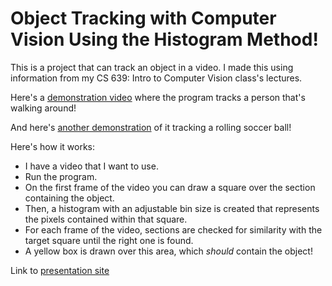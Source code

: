 # Object Tracking with Computer Vision Using the Histogram Method!  

This is a project that can track an object in a video. I made this using 
information from my CS 639: Intro to Computer Vision class's lectures.  

Here's a [demonstration video](https://youtu.be/HfMzB0gXJWs) where the program
tracks a person that's walking around!  

And here's [another demonstration](https://youtu.be/xhE-kyd5_5o) of it tracking
a rolling soccer ball!  
  
Here's how it works:
- I have a video that I want to use.
- Run the program.
- On the first frame of the video you can draw a square over the section 
containing the object.
- Then, a histogram with an adjustable bin size is created that represents the
pixels contained within that square.
- For each frame of the video, sections are checked for similarity with the
target square until the right one is found.
- A yellow box is drawn over this area, which *should* contain the object!  

Link to [presentation site](https://christophergottwaldt.notion.site/Object-Tracking-Project-8a7a474de6314d91808fc24f46287030)